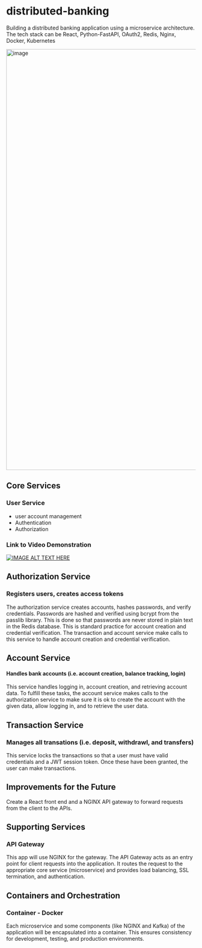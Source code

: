# distributed-banking
Building a distributed banking application using a microservice architecture. The tech stack can be React, Python-FastAPI, OAuth2, Redis, Nginx, Docker, Kubernetes

<img width="1116" alt="image" src="https://github.com/coughlinalbert1/distributed-banking/assets/111651444/3ca3b82a-fd44-441a-89b7-1623c2cb98e6">


## Core Services
### User Service
- user account management
- Authentication
- Authorization

### Link to Video Demonstration
[![IMAGE ALT TEXT HERE](https://img.youtube.com/vi/Cr3XkhOw9xE/0.jpg)](https://www.youtube.com/watch?v=Cr3XkhOw9xE)


## Authorization Service
### Registers users, creates access tokens
The authorization service creates accounts, hashes passwords, and verify credentials. Passwords are hashed and verified using bcrypt from the passlib library. This is done so that passwords are never stored in plain text in the Redis database. This is standard practice for account creation and credential verification. The transaction and account service make calls to this service to handle account creation and credential verification.

## Account Service
#### Handles bank accounts (i.e. account creation, balance tracking, login)
This service handles logging in, account creation, and retrieving account data. To fulfill these tasks, the account service makes calls to the authorization service to make sure it is ok to create the account with the given data, allow logging in, and to retrieve the user data.


## Transaction Service
### Manages all transations (i.e. deposit, withdrawl, and transfers)
This service locks the transactions so that a user must have valid credentials and a JWT session token. Once these have been granted, the user can make transactions.


## Improvements for the Future
Create a React front end and a NGINX API gateway to forward requests from the client to the APIs.


## Supporting Services
### API Gateway
This app will use NGINX for the gateway. The API Gateway acts as an entry point for client requests into the application. It routes the request to the appropriate core service (microservice) and provides load balancing, SSL termination, and authentication.


## Containers and Orchestration
### Container - Docker
Each microservice and some components (like NGINX and Kafka) of the application will be encapsulated into a container. This ensures consistency for development, testing, and production environments.


